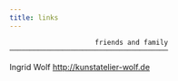 ```yaml
---
title: links
---
```


                         friends and family
    ───────────────────────────────────────
    
Ingrid Wolf <http://kunstatelier-wolf.de>

